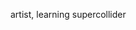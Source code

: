 artist, learning supercollider 

<!---
Girl-on-a-string/Girl-on-a-string is a ✨ special ✨ repository because its `README.md` (this file) appears on your GitHub profile.
You can click the Preview link to take a look at your changes.
--->
